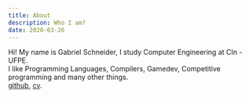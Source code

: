 ```yaml
---
title: About
description: Who I am?
date: 2020-03-26
---
```


Hi! My name is Gabriel Schneider, I study Computer Engineering at CIn - UFPE.  
I like Programming Languages, Compilers, Gamedev, Competitive programming and many other things.  
[github](https://github.com/gbrls), [cv](/CV.pdf).
